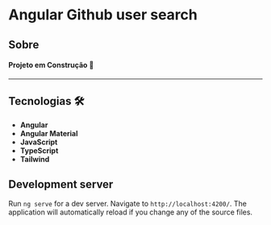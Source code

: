 # Angular Github user search

## Sobre

#### Projeto em Construção 🚀

---

## Tecnologias &#128736;

- **Angular**
- **Angular Material**
- **JavaScript**
- **TypeScript**
- **Tailwind**

## Development server

Run `ng serve` for a dev server. Navigate to `http://localhost:4200/`. The application will automatically reload if you change any of the source files.
